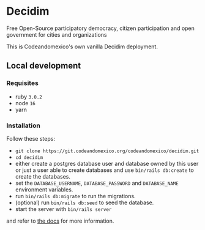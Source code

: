 # Decidim

Free Open-Source participatory democracy, citizen participation and open
government for cities and organizations

This is Codeandomexico's own vanilla Decidim deployment.

## Local development

### Requisites

* ruby `3.0.2`
* node `16`
* yarn

### Installation

Follow these steps:

* `git clone https://git.codeandomexico.org/codeandomexico/decidim.git`
* `cd decidim`
* either create a postgres database user and database owned by this user or just
  a user able to create databases and use `bin/rails db:create` to create the
  databases.
* set the `DATABASE_USERNAME`, `DATABASE_PASSWORD` and `DATABASE_NAME`
  environment variables.
* run `bin/rails db:migrate` to run the migrations.
* (optional) run `bin/rails db:seed` to seed the database.
* start the server with `bin/rails server`

and refer to [the docs](https://docs.decidim.org/en/v0.27/install/manual) for
more information.
